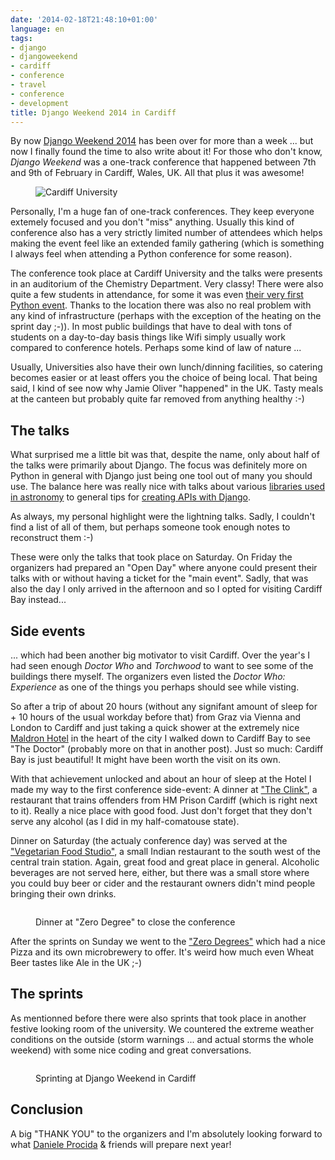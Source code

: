```yaml
---
date: '2014-02-18T21:48:10+01:00'
language: en
tags:
- django
- djangoweekend
- cardiff
- conference
- travel
- conference
- development
title: Django Weekend 2014 in Cardiff
---
```


By now [Django Weekend 2014][8] has been over for more than a week ... but now I
finally found the time to also write about it! For those who don't know, *Django
Weekend* was a one-track conference that happened between 7th and 9th of
February in Cardiff, Wales, UK. All that plus it was awesome!

<figure>
<img
src="http://photos.h10n.me/Conferences/DjangoWeekend-2014/i-hTWjzKx/0/XL/DSC01875-XL.jpg"
alt="Cardiff University" />
</figure>

Personally, I'm a huge fan of one-track conferences. They keep everyone extemely
focused and you don't "miss" anything. Usually this kind of conference also has
a very strictly limited number of attendees which helps making the event feel
like an extended family gathering (which is something I always feel when
attending a Python conference for some reason).

The conference took place at Cardiff University and the talks were presents in
an auditorium of the Chemistry Department. Very classy! There were also quite a
few students in attendance, for some it was even [their very first Python
event][1]. Thanks to the location there was also no real problem with any kind
of infrastructure (perhaps with the exception of the heating on the sprint day
;-)). In most public buildings that have to deal with tons of students on a
day-to-day basis things like Wifi simply usually work compared to conference
hotels. Perhaps some kind of law of nature ...

Usually, Universities also have their own lunch/dinning facilities, so catering
becomes easier or at least offers you the choice of being local. That being
said, I kind of see now why Jamie Oliver "happened" in the UK. Tasty meals at
the canteen but probably quite far removed from anything healthy :-)

## The talks

What surprised me a little bit was that, despite the name, only about half of
the talks were primarily about Django. The focus was definitely more on Python
in general with Django just being one tool out of many you should use. The
balance here was really nice with talks about various [libraries used in
astronomy][5] to general tips for [creating APIs with Django][6].

As always, my personal highlight were the lightning talks. Sadly, I couldn't
find a list of all of them, but perhaps someone took enough notes to reconstruct
them :-)

These were only the talks that took place on Saturday. On Friday the organizers
had prepared an "Open Day" where anyone could present their talks with or
without having a ticket for the "main event". Sadly, that was also the day I
only arrived in the afternoon and so I opted for visiting Cardiff Bay instead...

## Side events

... which had been another big motivator to visit Cardiff. Over the year's I had
seen enough *Doctor Who* and *Torchwood* to want to see some of the buildings
there myself.  The organizers even listed the *Doctor Who: Experience* as one of
the things you perhaps should see while visting.

So after a trip of about 20 hours (without any signifant amount of sleep for +
10 hours of the usual workday before that) from Graz via Vienna and London to
Cardiff and just taking a quick shower at the extremely nice [Maldron Hotel][2]
in the heart of the city I walked down to Cardiff Bay to see "The Doctor"
(probably more on that in another post). Just so much: Cardiff Bay is just
beautiful! It might have been worth the visit on its own.

With that achievement unlocked and about an hour of sleep at the Hotel I made my
way to the first conference side-event: A dinner at ["The Clink"][3], a
restaurant that trains offenders from HM Prison Cardiff (which is right next to
it). Really a nice place with good food. Just don't forget that they don't serve
any alcohol (as I did in my half-comatouse state).

Dinner on Saturday (the actualy conference day) was served at the ["Vegetarian
Food Studio"][4], a small Indian restaurant to the south west of the central
train station. Again, great food and great place in general. Alcoholic beverages
are not served here, either, but there was a small store where you could buy
beer or cider and the restaurant owners didn't mind people bringing their own
drinks.

<figure>
    <img
    src="http://photos.h10n.me/Conferences/DjangoWeekend-2014/i-v2XfCDZ/0/L/DSC01914-L.jpg"
    alt=""/>
    <figcaption><p>Dinner at "Zero Degree" to close the conference</p></figcaption>
</figure>

After the sprints on Sunday we went to the ["Zero Degrees"][7] which had a nice
Pizza and its own microbrewery to offer. It's weird how much even Wheat Beer
tastes like Ale in the UK ;-)

## The sprints

As mentionned before there were also sprints that took place in another festive
looking room of the university. We countered the extreme weather conditions on
the outside (storm warnings ... and actual storms the whole weekend) with some
nice coding and great conversations.

<figure>
<img
src="http://photos.h10n.me/Conferences/DjangoWeekend-2014/i-mMMzQDt/0/L/DSC01874-L.jpg"
alt="" />
<figcaption><p>Sprinting at Django Weekend in Cardiff</p></figcaption>
</figure>


## Conclusion

A big "THANK YOU" to the organizers and I'm absolutely looking forward to what
[Daniele Procida][9] & friends will prepare next year!


[1]: http://drvinceknight.blogspot.co.uk/2014/02/my-students-opinion-about-their-first.html
[2]: http://www.maldronhotelcardiffcity.com/
[3]: http://theclinkrestaurant.com/restaurants/cardiff/
[4]: http://www.vegetarianfoodstudio.co.uk/
[5]: https://djangoweekend.org/event/haley-gomez-python-astronomy/
[6]: https://djangoweekend.org/event/paul-hallett-apis-are-awesome/
[7]: http://www.zerodegrees.co.uk/cardiff/
[8]: https://djangoweekend.org/
[9]: https://github.com/evildmp
